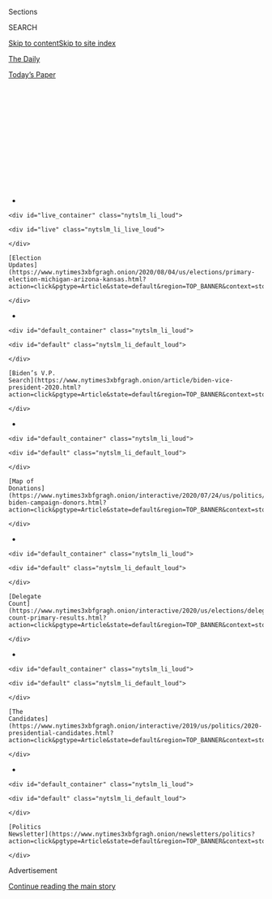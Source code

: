 <div id="app">

<div>

<div>

<div>

<div class="NYTAppHideMasthead css-1q2w90k e1suatyy0">

<div class="section css-ui9rw0 e1suatyy2">

<div class="css-eph4ug er09x8g0">

<div class="css-6n7j50">

</div>

<span class="css-1dv1kvn">Sections</span>

<div class="css-10488qs">

<span class="css-1dv1kvn">SEARCH</span>

</div>

[Skip to content](#site-content)[Skip to site index](#site-index)

</div>

<div id="masthead-section-label" class="css-1wr3we4 eaxe0e00">

[The
Daily](https://www.nytimes3xbfgragh.onion/podcasts/the-daily)

</div>

<div class="css-10698na e1huz5gh0">

</div>

</div>

<div id="masthead-bar-one" class="section hasLinks css-15hmgas e1csuq9d3">

<div class="css-uqyvli e1csuq9d0">

</div>

<div class="css-1uqjmks e1csuq9d1">

</div>

<div class="css-9e9ivx">

[](https://myaccount.nytimes3xbfgragh.onion/auth/login?response_type=cookie&client_id=vi)

</div>

<div class="css-1bvtpon e1csuq9d2">

[Today’s
Paper](https://www.nytimes3xbfgragh.onion/section/todayspaper)

</div>

</div>

</div>

</div>

<div data-aria-hidden="false">

<div id="site-content" data-role="main">

<div>

<div class="css-1aor85t" style="opacity:0.000000001;z-index:-1;visibility:hidden">

<div class="css-1hqnpie">

<div class="css-epjblv">

<span class="css-17xtcya">[The
Daily](/podcasts/the-daily)</span><span class="css-x15j1o">|</span><span class="css-fwqvlz">Georgia’s
Election
Meltdown</span>

</div>

<div class="css-k008qs">

<div class="css-1iwv8en">

<span class="css-18z7m18"></span>

<div>

</div>

</div>

<span class="css-1n6z4y"></span>

<div class="css-1705lsu">

<div class="css-4xjgmj">

<div class="css-4skfbu" data-role="toolbar" data-aria-label="Social Media Share buttons, Save button, and Comments Panel with current comment count" data-testid="share-tools">

  - 
  - 
  - 
  - 
    
    <div class="css-6n7j50">
    
    </div>

  - 
  - 

</div>

</div>

</div>

</div>

</div>

</div>

<div id="NYT_TOP_BANNER_REGION" class="css-13pd83m">

<div>

<div id="styln-elections-notifications-menu" class="section interactive-content interactive-size-medium css-1edisqu">

<div class="css-17ih8de interactive-body">

<div class="nytslm_innerContainer" data-aria-live="polite">

<div class="nytslm_title">

</div>

  - 
    
    <div id="live_container" class="nytslm_li_loud">
    
    <div id="live" class="nytslm_li_live_loud">
    
    </div>
    
    [Election
    Updates](https://www.nytimes3xbfgragh.onion/2020/08/04/us/elections/primary-election-michigan-arizona-kansas.html?action=click&pgtype=Article&state=default&region=TOP_BANNER&context=storylines_menu)
    
    </div>

  - 
    
    <div id="default_container" class="nytslm_li_loud">
    
    <div id="default" class="nytslm_li_default_loud">
    
    </div>
    
    [Biden’s V.P.
    Search](https://www.nytimes3xbfgragh.onion/article/biden-vice-president-2020.html?action=click&pgtype=Article&state=default&region=TOP_BANNER&context=storylines_menu)
    
    </div>

  - 
    
    <div id="default_container" class="nytslm_li_loud">
    
    <div id="default" class="nytslm_li_default_loud">
    
    </div>
    
    [Map of
    Donations](https://www.nytimes3xbfgragh.onion/interactive/2020/07/24/us/politics/trump-biden-campaign-donors.html?action=click&pgtype=Article&state=default&region=TOP_BANNER&context=storylines_menu)
    
    </div>

  - 
    
    <div id="default_container" class="nytslm_li_loud">
    
    <div id="default" class="nytslm_li_default_loud">
    
    </div>
    
    [Delegate
    Count](https://www.nytimes3xbfgragh.onion/interactive/2020/us/elections/delegate-count-primary-results.html?action=click&pgtype=Article&state=default&region=TOP_BANNER&context=storylines_menu)
    
    </div>

  - 
    
    <div id="default_container" class="nytslm_li_loud">
    
    <div id="default" class="nytslm_li_default_loud">
    
    </div>
    
    [The
    Candidates](https://www.nytimes3xbfgragh.onion/interactive/2019/us/politics/2020-presidential-candidates.html?action=click&pgtype=Article&state=default&region=TOP_BANNER&context=storylines_menu)
    
    </div>

  - 
    
    <div id="default_container" class="nytslm_li_loud">
    
    <div id="default" class="nytslm_li_default_loud">
    
    </div>
    
    [Politics
    Newsletter](https://www.nytimes3xbfgragh.onion/newsletters/politics?action=click&pgtype=Article&state=default&region=TOP_BANNER&context=storylines_menu)
    
    </div>

</div>

</div>

</div>

</div>

</div>

<div id="top-wrapper" class="css-1sy8kpn">

<div id="top-slug" class="css-l9onyx">

Advertisement

</div>

[Continue reading the main
story](#after-top)

<div class="ad top-wrapper" style="text-align:center;height:100%;display:block;min-height:250px">

<div id="top" class="place-ad" data-position="top" data-size-key="top">

</div>

</div>

<div id="after-top">

</div>

</div>

<div>

<div class="css-1g7y0i5 e1drnplw0">

<div class="css-1ceswkc e1drnplw1">

</div>

<div class="css-f2fzwx e1drnplw2">

<div data-aria-labelledby="modal-title" data-role="region">

<div id="modal-title" class="css-mln36k">

transcript

</div>

<div class="css-pbq7ev">

</div>

<span>Back to The
Daily</span>

<div class="css-f6lhej">

<div class="css-1ialerq">

<div class="css-1701swk">

bars

</div>

<div>

<div class="css-1t7yl1y">

0:00/26:27

</div>

<div class="css-og85jy">

\-26:27

</div>

</div>

</div>

</div>

<div class="css-15fbio0">

<div class="css-1p4nyns">

transcript

## Georgia’s Election Meltdown

### Hosted by Michael Barbaro and Caitlin Dickerson; produced by Eric Krupke, Alexandra Leigh Young, Robert Jimison and Stella Tan; with help from Sydney Harper; and edited by M.J. Davis Lin

#### Why the state’s troubled primary elections this week may be a preview of graver battles coming in the general election.

Thursday, June 11th, 2020

</div>

  - caitlin dickerson  
    From The New York Times, I’m Caitlin Dickerson. This is “The Daily.”

  - \[music\]  
    Today: A full-scale meltdown of new voting systems in Georgia is
    alarming Democratic leaders ahead of the state’s general election in
    November. My colleague, Astead Herndon, on why voting access in
    Georgia has become a national issue for the party. It’s Thursday,
    June 11.
    
    OK, Astead, so tell me what happened on Tuesday in Georgia.

  - astead herndon  
    Tuesday was Georgia’s primary elections, where they were slated to
    send Senate candidates and House candidates ahead to November’s
    general election, but —

  - archived recording  
    After twice being delayed due to the coronavirus pandemic, finally
    primary election day, and some of the polls, simply did not go as
    planned.

astead herndon

What we saw on Tuesday did not look much like an election at all.

  - archived recording  
    Our newsroom is flooded with emails, calls, tweets, texts of voters
    reporting issues and irregularities at precincts across the metro.

astead herndon

At the beginning of the day, polling sites were not opening on time, and
then it became very clear that they weren’t adequately staffed.

  - archived recording  
    Health concerns kept many longtime poll workers from showing up
    today, leaving inexperienced volunteers to run new voting machines
    for the first time.

astead herndon

Also, there were problems with the machines that were at the polling
sites.

  - archived recording 1  
    Poll workers said they had difficulties turning on the voter
    check-in computers, and encoding voter access cards, and installing
    touch screens.

  - archived recording 2  
    They had printer problems, missing some electrical plugs, as well.

astead herndon

There are also fewer polling places to begin with because of the
coronavirus pandemic, so the virus has added more emphasis on mail-in
ballots and absentee ballots, many of which some Georgia residents said
they did not receive in the mail. And this created massive lines —

  - archived recording  
    We saw repeated over and over people standing, sitting, waiting for
    the opportunity to have their say in our state’s political future.

astead herndon

— causing people to wait more than four or five hours in some cases.

  - archived recording 1  
    53 years I’ve been voting, and never have seen a line like this in
    53 years.

  - archived recording 2  
    This is wrong. This is America. This is a crisis in our world to
    make us not exercise our right to vote.

astead herndon

It also caused some people to turn away, just throwing up their hands
and saying, you know, they can’t spend a whole day waiting for a line
that they don’t know is going to move.

  - archived recording  
    The system is a joke, and we’re not laughing.

caitlin dickerson

So why was this happening, Astead? What’s the reason for all this chaos?

astead herndon

Tuesday was a confluence of local and state problems. And what you hear
from the counties that were particularly affected was that certainly,
their machines and their processes did not work, and they take some
blame for that. But what Democrats say is a larger problem is a state
and Republican administration system that runs the elections process
that is not interested in helping these counties succeed.

caitlin dickerson

What I hear you saying is that what happened on Tuesday was not simply a
fluke.

astead herndon

Right. The roots of Georgia’s fights over ballot access and voting
rights start way before Tuesday.

  - archived recording  
    David, what has been the reaction there in Washington to the Supreme
    Court effectively hobbling the Voting Rights Act?

astead herndon

In 2013, the Supreme Court opened the door for states to have more
autonomy in changing their voting procedures without input from the
federal government.

  - archived recording (david leonhardt)  
    You see Democrats very upset about this rule, And you see
    Republicans who have come out so far praising it, saying the Voting
    Rights Act has done its work. It may not be needed anymore.

astead herndon

And that allowed states like Georgia, states that had historically been
closely watched in the South, to really overhaul their ballot process.
This has included closing polling locations across the state that have
predominantly been in Democratic and African-American communities. And
also, they passed in 2017 what’s called the Exact Match Law, which means
when someone registers for the ballot, if there is any difference
between that registration and the identification the state has on file —
whether that is a misplaced letter or an incorrect hyphen — it allows
the state to throw out that ballot registration. That has led to
thousands of people being purged from Georgia’s voting rolls. And both
of these things, closing the polling locations and the Exact Match Law,
have disproportionately impacted minority communities, and black
communities especially. I remember in 2018 —

  - archived recording  
    In Georgia, a record-breaking two million early votes were cast, and
    all eyes are focused on the state’s race for governor.

astead herndon

— being in Georgia for the closely-watched governor’s race between
Stacey Abrams and Brian Kemp.

  - archived recording  
    A poll released today shows that Georgia’s secretary of state and
    Republican candidate Brian Kemp leads the Democratic candidate,
    Stacey Abrams, by just one point.

astead herndon

And you would be at people’s homes, and you would watch them look up
whether their voting registration was still on file. And many would be
shocked to find out that they had been purged even without their
knowledge. And this came in the middle of a governor’s race that was
just as much about voting rights as it was about Democrat versus
Republican.

  - archived recording (stacey abrams)  
    I’m Stacey Abrams, and I’m running for governor, because where you
    come from shouldn’t determine how far you can go.

astead herndon

Stacey Abrams, who had previously been the House Minority Leader in
Georgia, had built a career off of registering new voters, bringing
people — new people into the process, and kind of a vision of a blue
Georgia on the backs of a multiracial coalition that had yet to be
achieved.

  - archived recording (stacey abrams)  
    The blue wave is African-American. \[CHEERING\]
    
    It’s white. It’s Latino. It’s Asian Pacific Islander.

  - archived recording (crowd)  
    Yes\!

  - archived recording (stacey abrams)  
    It is made up of those who’ve been told that they are not worthy of
    being here.

  - archived recording (crowd)  
    Yes\!

  - archived recording (stacey abrams)  
    It is comprised of those who are documented and undocumented.

  - archived recording (crowd)  
    Yes\!

astead herndon

And she was facing the secretary of state, Brian Kemp —

  - archived recording (brian kemp)  
    Well, thankfully, the truth here is very simple. Georgians should
    simply watch what she says. You’ll know that she’s talking about
    this election, and talking about illegals voting for her in this
    election. They filed a lawsuit.

astead herndon

— who had refused to recuse himself from overseeing the state’s
election, even as he ran. And this race was wrapped up in accusations of
voter suppression.

  - archived recording (stacey abrams)  
    My worry is that he’s using his position as secretary of state to
    tilt the playing field in his direction.

astead herndon

And from Republicans about voter fraud.

  - archived recording (brian kemp)  
    I think hardworking Georgians should decide who their governor is,
    not people here illegally like my opponent wants.

astead herndon

There was a real sense that whoever won this would be determining the
direction, and most importantly, would be the referee for the state’s
elections going forward.

And on election day —

  - archived recording 1  
    Good morning. There is no lull in this line, and you can see people
    lined up here.

  - archived recording 2  
    The worst of the issues was in Fulton County. At the Pittman Park
    location, only three voting machines were sent, but eight were
    supposed to be there.

  - archived recording 3  
    I live in East Point, and I updated my address at least two times
    before election day. And on Tuesday when I went to my polling place,
    they denied me a ballot.

astead herndon

Stacey Abrams lost by a little less than 55,000 votes. And when she
lost, accused Republicans of voter suppression tactics that changed the
outcome of the race.

  - archived recording (stacey abrams)  
    Democracy only works when we work for it, and apparently today, when
    we stand in line for hours to meet it at the ballot box, that’s when
    democracy works.

astead herndon

For a while, Abrams wouldn’t concede to Kemp.

  - archived recording (stacey abrams)  
    Friends, friends, we are still on the verge of history, and the best
    is yet to come. \[CHEERING\]

caitlin dickerson

Astead, how do Republicans respond to these allegations from Democrats
that the prior election was unfair?

astead herndon

On the defensive side, Republicans say that there is not evidence that
they are proactively trying to suppress votes. They flip the blame,
saying that it is local Democratic officials in these areas who have not
lived up to their task in administrating clean elections. They also say
that they are focused on things like voter fraud, which we should note
does not have real evidence. And they justify things like exact match as
a tool to combat this voter fraud. But they’ve also done offensive
moves. The state purchased new voting machines after criticism that the
previous ones were not safe, and a court ordered to do so, and those
were used for the first time in Tuesday’s election.

caitlin dickerson

And based on what you saw Tuesday, those measures to address problems in
the electoral system, they don’t seem to have worked.

astead herndon

Certainly, those measures do not meet the scope of the crisis. So for
whatever new voting machines, or for whatever back and forth this
happening between county and state officials, what is clear is that
voting in Georgia does not go the way voting should be. But for
Republicans, they’ll say that the vast majority of Georgia’s county’s,
150 out of 159, had fine days on Tuesday. But it’s important to
recognize that those nine counties that had the biggest issues on
Tuesday, they’re not only Democratic areas, but those are the counties
that have the largest minority populations in the state.

caitlin dickerson

So from everything you’ve said, it sounds like Democrats would see the
problems with Tuesday’s election as being just a continuation of voting
issues that have plagued these same communities in the past, and that
they feel Republicans have either ignored or even made worse.

astead herndon

That’s what Democrats will tell you. I remember running into the state
Democratic chair when she was trying to vote. It took her five hours on
what was her 10-year wedding anniversary. And she was talking about how
familiar it felt, and encouraging people in the line to hold that
feeling with them as they look towards the general election. But when
you look at the reaction across the country and how much interest there
was in what was happening in Georgia, I think a part of that is because
the national Democratic and Republican parties realize just how
important this state is — not just for November, but what could be a
preview of how Southern politics is changing in the future.

\[music\]

caitlin dickerson

We’ll be right back.

Astead, what do you mean? Why is Georgia such a key state for the
Democratic party?

astead herndon

For decades now, Democrats have been virtually shut out of the South. It
has been almost impossible for the party to find consistent success in
getting a candidate elected to statewide office, whether that’s a
governor or the Senate, and in presidential elections. And what
Democrats have been trying to do over the past decade is create a
grassroots momentum that can change the way that they operate in the
South. And Georgia has been the focal point of that.

caitlin dickerson

Astead, help me understand the Democrats’ strategy in Georgia.

astead herndon

It basically breaks down to three areas.

The first is just the changing demographics of the state. New
industries, particularly movie and film, have caused an influx of a new
Southerner, as some folks called it, who is living in places like
Atlanta and the metro areas, that has made the South their home in the
way that has given Democrats a new type of voter to target. Another key
point of the strategy is in registering Georgians who may not have
participated in previous elections. So that includes predominately young
people and people of color, and going to those communities that have
kind of felt distant from the political process and bringing them along
and involved. The third piece, which has been accelerated in the last
three years, has been trying to persuade a white, often college-educated
voter, who probably had voted Republican before, that Democrats are now
more acceptable party. And this is something that Democrats have said
Donald Trump is their best recruiter for. That there’s a type of upscale
Southerner who doesn’t like the incivility that they feel coming from
the White House, and is just not as much of a hardened Republican as
maybe some others. This is where Democrats, combining all of those
three, think they can make big inroads.

caitlin dickerson

So it sounds like Democrats see Georgia as ripe for flipping from red to
blue because of these shifts you’re talking about.

astead herndon

Yes. They see it as their most likely opportunity to deliver a blue
state in the South for Joe Biden in November, and in the U.S. Senate.
But they also see it as a gateway to a playbook that other Southern
states can replicate. The thought process is, if Georgia can put it
together after years and years of coming close, that allows places like
South Carolina, places like Texas, to have a real roadmap on how
Democrats can make inroads. What they’re missing is a victory to prove
to other states and to prove to the Democratic party that the South is
worth investing in.

caitlin dickerson

And how likely is it that this victory you’re describing is actually
going to happen?

astead herndon

While it’s certainly a possibility, you have to note that Georgia has
been kind of fool’s gold for Democrats for some years now, which makes
the kind of conundrum for what the national party and Joe Biden’s
campaign should do this year. Should they invest in Georgia, which is
the only state in the country that has both its Senate seats up in
November? Or, do they spend that money, that time, that investment in
states that they know are more likely to be the tipping point for the
electoral college? It’s kind of a choice between playing it safe or
putting all their chips on the table.

caitlin dickerson

So in light of what they saw on Tuesday, which of these two strategies
do you think the Democratic leadership is leaning toward right now?

astead herndon

In the short term, what Biden chooses to prioritize for the November
election, we don’t really know. But one of the best ways that the
campaign can signal its intentions is through the vice presidential
selection. If Joe Biden was to select someone who represents the kind of
new Southern democrat — someone like Stacey Abrams or Keisha Lance
Bottoms, or even Val Demings, the representative in Florida — that could
signal that the campaign is trying to unlock this type of new Democratic
future in the region that we’ve talked about. And I don’t think that you
can separate race from this question also. The South and Southern
Democrats are overwhelmingly black, and those are the same people that
helped revive Joe Biden’s campaign after he was struggling in Iowa, New
Hampshire and Nevada. To me, an important question as we look towards
November is, will Joe Biden try to reward those communities with an
increased focus on them as he moves towards the general election, or is
the primary over and this is all about just the ways that the campaign
believes it needs to beat Donald Trump?

caitlin dickerson

So we’ve been talking about how important Georgia is to the Democratic
party in 2020, but I can imagine that for that same reason, Georgia is
equally as important to Republicans. So what are they doing to hold on
to the state?

astead herndon

I think like Democrats, Georgia Republicans have short-term and
long-term considerations. In the short term, they just think the state
remains kind of structurally red. But in the long term, Republicans will
concede that the demographics of the state are not moving in their
direction. And what they need to do to stop this kind of rising tide is
to appeal to kind of new communities there. And there’s kind of a pitch
that, we should tell them that the reason you’re leaving California, or
New York, or other places is because those states have high taxes and
Georgia’s business friendly. The “why” liberals have wanted to come here
is because of the kind of conservative values, and that’s what we should
try to hold on to. The problem is, when the President has so defined the
parties by kind of social and cultural concerns, can the state
Republican make a pitch to an immigrant community, a black professional,
around Republicanism with that not being tied in to what Trump has made
the focus of the party?

caitlin dickerson

You’re talking about this cultural clash going on in the country, and
that’s very top of mind for a lot of Americans right now, obviously. So
can you put this election we’re talking about into the context of this
broader cultural moment that we are all living right now?

astead herndon

Mm-hmm. For both Democrats and Republicans, I think that this moment,
this re-emergence of race and racial justice as the country’s top even
electoral or voting concern, plays into the strategies that we have laid
out. For the Republican side, when we talk about the way that state
Republicans and the President have tried to appeal to voters, you’ve
seen Republicans in the last week or so try to make “defund the police”
a scare tactic to bring back that suburban voter. You’ve seen them try
to focus on the more destructive or looting aspects of the protests to
discredit the movement as a whole. But frankly, public opinion shows
that there has been widespread agreement around police brutality as a
growing issue, and I think that’s important to note about what
candidates for both sides are saying right now in Georgia. Doug Collins,
the representative on the Republican side who is running for Senate, he
was the member who wrote and helped pass the First Step Act, the
criminal justice reform that President Trump signed into law. And this
is a deeply conservative representative who has made that criminal
justice pitch a part of his appeal, even in minority communities. And on
the Democratic side, the Senate candidates are running very explicit
campaigns about race and criminal justice, and about inequalities that
were kind of unfathomable in the South years ago. They say that the
times are changing, that you don’t have to be cagey or calibrate to the
ideological middle on things like race. That white Democrats are willing
and open to talking about things in explicit terms, and they think that
that can be a winning strategy.

caitlin dickerson

Astead, you’ve been describing how important Georgia could be in the
2020 elections. So what does what happened on Tuesday night tell us
about what we might expect?

astead herndon

I think Tuesday is a signal for both the country and the parties of
things that we might have to expect come November. For one, if elected
officials do not proactively prepare for an election that could be
upended by virus concerns, we might have lines like we saw on Tuesday.
If they’re not prepared to count as thousands and thousands of absentee
and mail-in ballots in ways that are unprecedented in presidential
history, we might not get results from key states on election night. And
even more so, about the type of messages that politicians are giving to
the public right now, if people don’t feel as if going to the ballot box
and voting is a process that is equitable and fair to them, it is going
to be harder for particularly Democratic politicians to tell their base,
this is where you should put your energy. This is how you make change.
What we saw on Tuesday was not an encouraging scene.

caitlin dickerson

Thank you so much, Astead.

astead herndon

Thank you, Caitlin.

caitlin dickerson

We’ll be right back.

Here’s what else you need to know today.

  - archived recording (philonise floyd)  
    The man who took his life, who suffocated him for 8 minutes and 46
    seconds, he still called him “sir” as he begged for his life. I
    can’t tell you the kind of pain you feel when you watch something
    like that.

caitlin dickerson

On Wednesday, George Floyd’s brother, Philonise Floyd, testified before
Congress.

  - archived recording (philonise floyd)  
    George wasn’t hurting anyone that day. He didn’t deserve to die over
    $20. I’m asking you, is that what a black man is worth, $20? This is
    2020. Enough is enough.

caitlin dickerson

Speaking to the House Judiciary Committee, Floyd called on lawmakers to
pass reforms that would address police brutality and racial
discrimination.

  - archived recording (philonise floyd)  
    If his death ends up changing the world for the better — and I think
    it will — then he died as he lived. It is on you to make sure his
    death is not in vain.

caitlin dickerson

House Democrats are expected to pass a reform bill this month that would
make it easier to track, prosecute and punish police misconduct. But
Senate Republicans have announced plans to draft their own reform bill.

That’s it for “The Daily.” I’m Caitlin Dickerson. See you
tomorrow.

</div>

</div>

</div>

</div>

<div style="position:absolute;width:0;height:0;visibility:hidden;display:none">

</div>

<div style="width:100%">

<div class="css-18qqsen e1eullfg0" style="background-image:url(https://static01.graylady3jvrrxbe.onion/images/2017/01/29/podcasts/the-daily-album-art/the-daily-album-art-videoFifteenBySeven2610-v4.jpg)">

<div class="css-1hmsypo e1eullfg2">

<div class="css-131hid3 e1eullfg3">

<div class="css-1uhi299 e1eullfg1">

</div>

<div class="css-1tloyb6">

<div class="css-1kltdsh ehra6vc0">

[<span class="css-1f76qa2">![The Daily
logo](https://static01.graylady3jvrrxbe.onion/images/2017/01/29/podcasts/the-daily-album-art/the-daily-album-art-square320-v4.png)<span>The
Daily</span></span>](https://www.nytimes3xbfgragh.onion/column/the-daily)<span class="css-1lhttlg ehra6vc1"><span class="css-sj5ozi ehra6vc2">Subscribe:</span></span>

  - [Apple Podcasts](https://itunes.apple.com/us/podcast/id1200361736)
  - [Google
    Podcasts](https://www.google.com/podcasts?feed=aHR0cHM6Ly9yc3MuYXJ0MTkuY29tL3RoZS1kYWlseQ%3D%3D)

</div>

</div>

<div class="css-1r0dpua e1eullfg4">

<div class="css-1gu519p edye5kn0">

<div>

# Georgia’s Election Meltdown

## Why the state’s troubled primary elections this week may be a preview of graver battles coming in the general election.

</div>

<span class="css-lsnb14 edye5kn4">Hosted by Michael Barbaro and Caitlin
Dickerson; produced by Eric Krupke, Alexandra Leigh Young, Robert
Jimison and Stella Tan; with help from Sydney Harper; and edited by M.J.
Davis Lin</span>

<div class="css-1vd84sn">

<span class="css-16bt4xd">Transcript</span>

</div>

</div>

<div class="css-1g7y0i5 e1drnplw0">

<div class="css-1ceswkc e1drnplw1">

</div>

<div class="css-f2fzwx e1drnplw2">

<div data-aria-labelledby="modal-title" data-role="region">

<div id="modal-title" class="css-mln36k">

transcript

</div>

<div class="css-pbq7ev">

</div>

<span>Back to The
Daily</span>

<div class="css-f6lhej">

<div class="css-1ialerq">

<div class="css-1701swk">

bars

</div>

<div>

<div class="css-1t7yl1y">

0:00/26:27

</div>

<div class="css-og85jy">

\-0:00

</div>

</div>

</div>

</div>

<div class="css-15fbio0">

<div class="css-1p4nyns">

transcript

## Georgia’s Election Meltdown

### Hosted by Michael Barbaro and Caitlin Dickerson; produced by Eric Krupke, Alexandra Leigh Young, Robert Jimison and Stella Tan; with help from Sydney Harper; and edited by M.J. Davis Lin

#### Why the state’s troubled primary elections this week may be a preview of graver battles coming in the general election.

Thursday, June 11th, 2020

</div>

  - caitlin dickerson  
    From The New York Times, I’m Caitlin Dickerson. This is “The Daily.”

  - \[music\]  
    Today: A full-scale meltdown of new voting systems in Georgia is
    alarming Democratic leaders ahead of the state’s general election in
    November. My colleague, Astead Herndon, on why voting access in
    Georgia has become a national issue for the party. It’s Thursday,
    June 11.
    
    OK, Astead, so tell me what happened on Tuesday in Georgia.

  - astead herndon  
    Tuesday was Georgia’s primary elections, where they were slated to
    send Senate candidates and House candidates ahead to November’s
    general election, but —

  - archived recording  
    After twice being delayed due to the coronavirus pandemic, finally
    primary election day, and some of the polls, simply did not go as
    planned.

astead herndon

What we saw on Tuesday did not look much like an election at all.

  - archived recording  
    Our newsroom is flooded with emails, calls, tweets, texts of voters
    reporting issues and irregularities at precincts across the metro.

astead herndon

At the beginning of the day, polling sites were not opening on time, and
then it became very clear that they weren’t adequately staffed.

  - archived recording  
    Health concerns kept many longtime poll workers from showing up
    today, leaving inexperienced volunteers to run new voting machines
    for the first time.

astead herndon

Also, there were problems with the machines that were at the polling
sites.

  - archived recording 1  
    Poll workers said they had difficulties turning on the voter
    check-in computers, and encoding voter access cards, and installing
    touch screens.

  - archived recording 2  
    They had printer problems, missing some electrical plugs, as well.

astead herndon

There are also fewer polling places to begin with because of the
coronavirus pandemic, so the virus has added more emphasis on mail-in
ballots and absentee ballots, many of which some Georgia residents said
they did not receive in the mail. And this created massive lines —

  - archived recording  
    We saw repeated over and over people standing, sitting, waiting for
    the opportunity to have their say in our state’s political future.

astead herndon

— causing people to wait more than four or five hours in some cases.

  - archived recording 1  
    53 years I’ve been voting, and never have seen a line like this in
    53 years.

  - archived recording 2  
    This is wrong. This is America. This is a crisis in our world to
    make us not exercise our right to vote.

astead herndon

It also caused some people to turn away, just throwing up their hands
and saying, you know, they can’t spend a whole day waiting for a line
that they don’t know is going to move.

  - archived recording  
    The system is a joke, and we’re not laughing.

caitlin dickerson

So why was this happening, Astead? What’s the reason for all this chaos?

astead herndon

Tuesday was a confluence of local and state problems. And what you hear
from the counties that were particularly affected was that certainly,
their machines and their processes did not work, and they take some
blame for that. But what Democrats say is a larger problem is a state
and Republican administration system that runs the elections process
that is not interested in helping these counties succeed.

caitlin dickerson

What I hear you saying is that what happened on Tuesday was not simply a
fluke.

astead herndon

Right. The roots of Georgia’s fights over ballot access and voting
rights start way before Tuesday.

  - archived recording  
    David, what has been the reaction there in Washington to the Supreme
    Court effectively hobbling the Voting Rights Act?

astead herndon

In 2013, the Supreme Court opened the door for states to have more
autonomy in changing their voting procedures without input from the
federal government.

  - archived recording (david leonhardt)  
    You see Democrats very upset about this rule, And you see
    Republicans who have come out so far praising it, saying the Voting
    Rights Act has done its work. It may not be needed anymore.

astead herndon

And that allowed states like Georgia, states that had historically been
closely watched in the South, to really overhaul their ballot process.
This has included closing polling locations across the state that have
predominantly been in Democratic and African-American communities. And
also, they passed in 2017 what’s called the Exact Match Law, which means
when someone registers for the ballot, if there is any difference
between that registration and the identification the state has on file —
whether that is a misplaced letter or an incorrect hyphen — it allows
the state to throw out that ballot registration. That has led to
thousands of people being purged from Georgia’s voting rolls. And both
of these things, closing the polling locations and the Exact Match Law,
have disproportionately impacted minority communities, and black
communities especially. I remember in 2018 —

  - archived recording  
    In Georgia, a record-breaking two million early votes were cast, and
    all eyes are focused on the state’s race for governor.

astead herndon

— being in Georgia for the closely-watched governor’s race between
Stacey Abrams and Brian Kemp.

  - archived recording  
    A poll released today shows that Georgia’s secretary of state and
    Republican candidate Brian Kemp leads the Democratic candidate,
    Stacey Abrams, by just one point.

astead herndon

And you would be at people’s homes, and you would watch them look up
whether their voting registration was still on file. And many would be
shocked to find out that they had been purged even without their
knowledge. And this came in the middle of a governor’s race that was
just as much about voting rights as it was about Democrat versus
Republican.

  - archived recording (stacey abrams)  
    I’m Stacey Abrams, and I’m running for governor, because where you
    come from shouldn’t determine how far you can go.

astead herndon

Stacey Abrams, who had previously been the House Minority Leader in
Georgia, had built a career off of registering new voters, bringing
people — new people into the process, and kind of a vision of a blue
Georgia on the backs of a multiracial coalition that had yet to be
achieved.

  - archived recording (stacey abrams)  
    The blue wave is African-American. \[CHEERING\]
    
    It’s white. It’s Latino. It’s Asian Pacific Islander.

  - archived recording (crowd)  
    Yes\!

  - archived recording (stacey abrams)  
    It is made up of those who’ve been told that they are not worthy of
    being here.

  - archived recording (crowd)  
    Yes\!

  - archived recording (stacey abrams)  
    It is comprised of those who are documented and undocumented.

  - archived recording (crowd)  
    Yes\!

astead herndon

And she was facing the secretary of state, Brian Kemp —

  - archived recording (brian kemp)  
    Well, thankfully, the truth here is very simple. Georgians should
    simply watch what she says. You’ll know that she’s talking about
    this election, and talking about illegals voting for her in this
    election. They filed a lawsuit.

astead herndon

— who had refused to recuse himself from overseeing the state’s
election, even as he ran. And this race was wrapped up in accusations of
voter suppression.

  - archived recording (stacey abrams)  
    My worry is that he’s using his position as secretary of state to
    tilt the playing field in his direction.

astead herndon

And from Republicans about voter fraud.

  - archived recording (brian kemp)  
    I think hardworking Georgians should decide who their governor is,
    not people here illegally like my opponent wants.

astead herndon

There was a real sense that whoever won this would be determining the
direction, and most importantly, would be the referee for the state’s
elections going forward.

And on election day —

  - archived recording 1  
    Good morning. There is no lull in this line, and you can see people
    lined up here.

  - archived recording 2  
    The worst of the issues was in Fulton County. At the Pittman Park
    location, only three voting machines were sent, but eight were
    supposed to be there.

  - archived recording 3  
    I live in East Point, and I updated my address at least two times
    before election day. And on Tuesday when I went to my polling place,
    they denied me a ballot.

astead herndon

Stacey Abrams lost by a little less than 55,000 votes. And when she
lost, accused Republicans of voter suppression tactics that changed the
outcome of the race.

  - archived recording (stacey abrams)  
    Democracy only works when we work for it, and apparently today, when
    we stand in line for hours to meet it at the ballot box, that’s when
    democracy works.

astead herndon

For a while, Abrams wouldn’t concede to Kemp.

  - archived recording (stacey abrams)  
    Friends, friends, we are still on the verge of history, and the best
    is yet to come. \[CHEERING\]

caitlin dickerson

Astead, how do Republicans respond to these allegations from Democrats
that the prior election was unfair?

astead herndon

On the defensive side, Republicans say that there is not evidence that
they are proactively trying to suppress votes. They flip the blame,
saying that it is local Democratic officials in these areas who have not
lived up to their task in administrating clean elections. They also say
that they are focused on things like voter fraud, which we should note
does not have real evidence. And they justify things like exact match as
a tool to combat this voter fraud. But they’ve also done offensive
moves. The state purchased new voting machines after criticism that the
previous ones were not safe, and a court ordered to do so, and those
were used for the first time in Tuesday’s election.

caitlin dickerson

And based on what you saw Tuesday, those measures to address problems in
the electoral system, they don’t seem to have worked.

astead herndon

Certainly, those measures do not meet the scope of the crisis. So for
whatever new voting machines, or for whatever back and forth this
happening between county and state officials, what is clear is that
voting in Georgia does not go the way voting should be. But for
Republicans, they’ll say that the vast majority of Georgia’s county’s,
150 out of 159, had fine days on Tuesday. But it’s important to
recognize that those nine counties that had the biggest issues on
Tuesday, they’re not only Democratic areas, but those are the counties
that have the largest minority populations in the state.

caitlin dickerson

So from everything you’ve said, it sounds like Democrats would see the
problems with Tuesday’s election as being just a continuation of voting
issues that have plagued these same communities in the past, and that
they feel Republicans have either ignored or even made worse.

astead herndon

That’s what Democrats will tell you. I remember running into the state
Democratic chair when she was trying to vote. It took her five hours on
what was her 10-year wedding anniversary. And she was talking about how
familiar it felt, and encouraging people in the line to hold that
feeling with them as they look towards the general election. But when
you look at the reaction across the country and how much interest there
was in what was happening in Georgia, I think a part of that is because
the national Democratic and Republican parties realize just how
important this state is — not just for November, but what could be a
preview of how Southern politics is changing in the future.

\[music\]

caitlin dickerson

We’ll be right back.

Astead, what do you mean? Why is Georgia such a key state for the
Democratic party?

astead herndon

For decades now, Democrats have been virtually shut out of the South. It
has been almost impossible for the party to find consistent success in
getting a candidate elected to statewide office, whether that’s a
governor or the Senate, and in presidential elections. And what
Democrats have been trying to do over the past decade is create a
grassroots momentum that can change the way that they operate in the
South. And Georgia has been the focal point of that.

caitlin dickerson

Astead, help me understand the Democrats’ strategy in Georgia.

astead herndon

It basically breaks down to three areas.

The first is just the changing demographics of the state. New
industries, particularly movie and film, have caused an influx of a new
Southerner, as some folks called it, who is living in places like
Atlanta and the metro areas, that has made the South their home in the
way that has given Democrats a new type of voter to target. Another key
point of the strategy is in registering Georgians who may not have
participated in previous elections. So that includes predominately young
people and people of color, and going to those communities that have
kind of felt distant from the political process and bringing them along
and involved. The third piece, which has been accelerated in the last
three years, has been trying to persuade a white, often college-educated
voter, who probably had voted Republican before, that Democrats are now
more acceptable party. And this is something that Democrats have said
Donald Trump is their best recruiter for. That there’s a type of upscale
Southerner who doesn’t like the incivility that they feel coming from
the White House, and is just not as much of a hardened Republican as
maybe some others. This is where Democrats, combining all of those
three, think they can make big inroads.

caitlin dickerson

So it sounds like Democrats see Georgia as ripe for flipping from red to
blue because of these shifts you’re talking about.

astead herndon

Yes. They see it as their most likely opportunity to deliver a blue
state in the South for Joe Biden in November, and in the U.S. Senate.
But they also see it as a gateway to a playbook that other Southern
states can replicate. The thought process is, if Georgia can put it
together after years and years of coming close, that allows places like
South Carolina, places like Texas, to have a real roadmap on how
Democrats can make inroads. What they’re missing is a victory to prove
to other states and to prove to the Democratic party that the South is
worth investing in.

caitlin dickerson

And how likely is it that this victory you’re describing is actually
going to happen?

astead herndon

While it’s certainly a possibility, you have to note that Georgia has
been kind of fool’s gold for Democrats for some years now, which makes
the kind of conundrum for what the national party and Joe Biden’s
campaign should do this year. Should they invest in Georgia, which is
the only state in the country that has both its Senate seats up in
November? Or, do they spend that money, that time, that investment in
states that they know are more likely to be the tipping point for the
electoral college? It’s kind of a choice between playing it safe or
putting all their chips on the table.

caitlin dickerson

So in light of what they saw on Tuesday, which of these two strategies
do you think the Democratic leadership is leaning toward right now?

astead herndon

In the short term, what Biden chooses to prioritize for the November
election, we don’t really know. But one of the best ways that the
campaign can signal its intentions is through the vice presidential
selection. If Joe Biden was to select someone who represents the kind of
new Southern democrat — someone like Stacey Abrams or Keisha Lance
Bottoms, or even Val Demings, the representative in Florida — that could
signal that the campaign is trying to unlock this type of new Democratic
future in the region that we’ve talked about. And I don’t think that you
can separate race from this question also. The South and Southern
Democrats are overwhelmingly black, and those are the same people that
helped revive Joe Biden’s campaign after he was struggling in Iowa, New
Hampshire and Nevada. To me, an important question as we look towards
November is, will Joe Biden try to reward those communities with an
increased focus on them as he moves towards the general election, or is
the primary over and this is all about just the ways that the campaign
believes it needs to beat Donald Trump?

caitlin dickerson

So we’ve been talking about how important Georgia is to the Democratic
party in 2020, but I can imagine that for that same reason, Georgia is
equally as important to Republicans. So what are they doing to hold on
to the state?

astead herndon

I think like Democrats, Georgia Republicans have short-term and
long-term considerations. In the short term, they just think the state
remains kind of structurally red. But in the long term, Republicans will
concede that the demographics of the state are not moving in their
direction. And what they need to do to stop this kind of rising tide is
to appeal to kind of new communities there. And there’s kind of a pitch
that, we should tell them that the reason you’re leaving California, or
New York, or other places is because those states have high taxes and
Georgia’s business friendly. The “why” liberals have wanted to come here
is because of the kind of conservative values, and that’s what we should
try to hold on to. The problem is, when the President has so defined the
parties by kind of social and cultural concerns, can the state
Republican make a pitch to an immigrant community, a black professional,
around Republicanism with that not being tied in to what Trump has made
the focus of the party?

caitlin dickerson

You’re talking about this cultural clash going on in the country, and
that’s very top of mind for a lot of Americans right now, obviously. So
can you put this election we’re talking about into the context of this
broader cultural moment that we are all living right now?

astead herndon

Mm-hmm. For both Democrats and Republicans, I think that this moment,
this re-emergence of race and racial justice as the country’s top even
electoral or voting concern, plays into the strategies that we have laid
out. For the Republican side, when we talk about the way that state
Republicans and the President have tried to appeal to voters, you’ve
seen Republicans in the last week or so try to make “defund the police”
a scare tactic to bring back that suburban voter. You’ve seen them try
to focus on the more destructive or looting aspects of the protests to
discredit the movement as a whole. But frankly, public opinion shows
that there has been widespread agreement around police brutality as a
growing issue, and I think that’s important to note about what
candidates for both sides are saying right now in Georgia. Doug Collins,
the representative on the Republican side who is running for Senate, he
was the member who wrote and helped pass the First Step Act, the
criminal justice reform that President Trump signed into law. And this
is a deeply conservative representative who has made that criminal
justice pitch a part of his appeal, even in minority communities. And on
the Democratic side, the Senate candidates are running very explicit
campaigns about race and criminal justice, and about inequalities that
were kind of unfathomable in the South years ago. They say that the
times are changing, that you don’t have to be cagey or calibrate to the
ideological middle on things like race. That white Democrats are willing
and open to talking about things in explicit terms, and they think that
that can be a winning strategy.

caitlin dickerson

Astead, you’ve been describing how important Georgia could be in the
2020 elections. So what does what happened on Tuesday night tell us
about what we might expect?

astead herndon

I think Tuesday is a signal for both the country and the parties of
things that we might have to expect come November. For one, if elected
officials do not proactively prepare for an election that could be
upended by virus concerns, we might have lines like we saw on Tuesday.
If they’re not prepared to count as thousands and thousands of absentee
and mail-in ballots in ways that are unprecedented in presidential
history, we might not get results from key states on election night. And
even more so, about the type of messages that politicians are giving to
the public right now, if people don’t feel as if going to the ballot box
and voting is a process that is equitable and fair to them, it is going
to be harder for particularly Democratic politicians to tell their base,
this is where you should put your energy. This is how you make change.
What we saw on Tuesday was not an encouraging scene.

caitlin dickerson

Thank you so much, Astead.

astead herndon

Thank you, Caitlin.

caitlin dickerson

We’ll be right back.

Here’s what else you need to know today.

  - archived recording (philonise floyd)  
    The man who took his life, who suffocated him for 8 minutes and 46
    seconds, he still called him “sir” as he begged for his life. I
    can’t tell you the kind of pain you feel when you watch something
    like that.

caitlin dickerson

On Wednesday, George Floyd’s brother, Philonise Floyd, testified before
Congress.

  - archived recording (philonise floyd)  
    George wasn’t hurting anyone that day. He didn’t deserve to die over
    $20. I’m asking you, is that what a black man is worth, $20? This is
    2020. Enough is enough.

caitlin dickerson

Speaking to the House Judiciary Committee, Floyd called on lawmakers to
pass reforms that would address police brutality and racial
discrimination.

  - archived recording (philonise floyd)  
    If his death ends up changing the world for the better — and I think
    it will — then he died as he lived. It is on you to make sure his
    death is not in vain.

caitlin dickerson

House Democrats are expected to pass a reform bill this month that would
make it easier to track, prosecute and punish police misconduct. But
Senate Republicans have announced plans to draft their own reform bill.

That’s it for “The Daily.” I’m Caitlin Dickerson. See you tomorrow.

</div>

</div>

</div>

</div>

</div>

<div class="css-1xgepvx e1eullfg5">

</div>

</div>

</div>

</div>

<div class="css-fnovkn e1gfokfg0">

<span class="css-1ly73wi e1tej78p0">Previous</span>

<div class="css-1s78rjm e1gfokfg1">

<div class="css-uq6cyc e1gfokfg3" data-recirc-bar-item="true">

<div class="css-hoe9xz">

<span class="css-nxkttv">More episodes
of</span><span class="css-19zi9mh">The
Daily</span>

</div>

</div>

<div class="css-uq6cyc e1gfokfg3" data-recirc-bar-item="true">

[![](https://static01.graylady3jvrrxbe.onion/images/2020/07/30/us/politics/04daily/30trump-election1-thumbLarge.jpg)](https://www.nytimes3xbfgragh.onion/2020/08/04/podcasts/the-daily/mail-in-voting-president-trump.html?action=click&module=audio-series-bar&region=header&pgtype=Article)

<div class="css-14o8mz7 e1gfokfg2">

</div>

<div class="css-1qq8bvn">

August 4, 2020<span class="css-i5svdo">Is the U.S. Ready to Vote by
Mail?</span>

</div>

</div>

<div class="css-uq6cyc e1gfokfg3" data-recirc-bar-item="true">

[![](https://static01.graylady3jvrrxbe.onion/images/2020/06/24/business/03daily/24michigan-arrest1-thumbLarge.jpg)](https://www.nytimes3xbfgragh.onion/2020/08/03/podcasts/the-daily/algorithmic-justice-racism.html?action=click&module=audio-series-bar&region=header&pgtype=Article)

<div class="css-14o8mz7 e1gfokfg2">

</div>

<div class="css-1qq8bvn">

August 3, 2020<span>  <span class="css-orcm78">•</span> 
28:13</span><span class="css-i5svdo">Wrongfully Accused by an
Algorithm</span>

</div>

</div>

<div class="css-uq6cyc e1gfokfg3" data-recirc-bar-item="true">

[![](https://static01.graylady3jvrrxbe.onion/images/2018/01/21/magazine/21mag-femaleanger1-copy/21mag-femaleanger1-thumbLarge.jpg)](https://www.nytimes3xbfgragh.onion/2020/08/02/podcasts/the-daily/on-female-rage.html?action=click&module=audio-series-bar&region=header&pgtype=Article)

<div class="css-14o8mz7 e1gfokfg2">

</div>

<div class="css-1qq8bvn">

August 2, 2020<span class="css-i5svdo">The Sunday Read: ‘On Female
Rage’</span>

</div>

</div>

<div class="css-uq6cyc e1gfokfg3" data-recirc-bar-item="true">

[![](https://static01.graylady3jvrrxbe.onion/images/2020/07/12/us/politics/31daily/00dc-army-metoo-thumbLarge.jpg)](https://www.nytimes3xbfgragh.onion/2020/07/31/podcasts/the-daily/vanessa-guillen-military-metoo.html?action=click&module=audio-series-bar&region=header&pgtype=Article)

<div class="css-14o8mz7 e1gfokfg2">

</div>

<div class="css-1qq8bvn">

July 31, 2020<span class="css-i5svdo">A \#MeToo Moment in the
Military</span>

</div>

</div>

<div class="css-uq6cyc e1gfokfg3" data-recirc-bar-item="true">

[![](https://static01.graylady3jvrrxbe.onion/images/2020/07/30/reader-center/30daily/merlin_175077825_5ebc931b-baa1-489a-960c-34e4d845e997-thumbLarge.jpg)](https://www.nytimes3xbfgragh.onion/2020/07/30/podcasts/the-daily/congress-facebook-amazon-google-apple.html?action=click&module=audio-series-bar&region=header&pgtype=Article)

<div class="css-14o8mz7 e1gfokfg2">

</div>

<div class="css-1qq8bvn">

July 30, 2020<span>  <span class="css-orcm78">•</span> 
35:19</span><span class="css-i5svdo">The Big Tech
Hearing</span>

</div>

</div>

<div class="css-uq6cyc e1gfokfg3" data-recirc-bar-item="true">

[![](https://static01.graylady3jvrrxbe.onion/images/2020/07/26/world/29daily/00china-us-clash1-thumbLarge.jpg)](https://www.nytimes3xbfgragh.onion/2020/07/29/podcasts/the-daily/china-trump-foreign-policy.html?action=click&module=audio-series-bar&region=header&pgtype=Article)

<div class="css-14o8mz7 e1gfokfg2">

</div>

<div class="css-1qq8bvn">

July 29, 2020<span>  <span class="css-orcm78">•</span> 
28:40</span><span class="css-i5svdo">Confronting
China</span>

</div>

</div>

<div class="css-uq6cyc e1gfokfg3" data-recirc-bar-item="true">

[![](https://static01.graylady3jvrrxbe.onion/images/2020/07/23/business/28daily/23virus-uiexplain1-thumbLarge.jpg)](https://www.nytimes3xbfgragh.onion/2020/07/28/podcasts/the-daily/unemployment-benefits-coronavirus.html?action=click&module=audio-series-bar&region=header&pgtype=Article)

<div class="css-14o8mz7 e1gfokfg2">

</div>

<div class="css-1qq8bvn">

July 28, 2020<span>  <span class="css-orcm78">•</span> 
26:13</span><span class="css-i5svdo">Why $600 Checks Are Tearing
Republicans
Apart</span>

</div>

</div>

<div class="css-uq6cyc e1gfokfg3" data-recirc-bar-item="true">

[![](https://static01.graylady3jvrrxbe.onion/images/2020/07/27/world/27daily-hospitals/27daily-hospitals-thumbLarge.jpg)](https://www.nytimes3xbfgragh.onion/2020/07/27/podcasts/the-daily/new-york-hospitals-covid.html?action=click&module=audio-series-bar&region=header&pgtype=Article)

<div class="css-14o8mz7 e1gfokfg2">

</div>

<div class="css-1qq8bvn">

July 27, 2020<span>  <span class="css-orcm78">•</span> 
33:28</span><span class="css-i5svdo">The Mistakes New York
Made</span>

</div>

</div>

<div class="css-uq6cyc e1gfokfg3" data-recirc-bar-item="true">

[![](https://static01.graylady3jvrrxbe.onion/images/2020/03/22/magazine/26audm-2/22mag-titleix-thumbLarge.jpg)](https://www.nytimes3xbfgragh.onion/2020/07/26/podcasts/the-daily/the-accusation-the-sunday-read.html?action=click&module=audio-series-bar&region=header&pgtype=Article)

<div class="css-14o8mz7 e1gfokfg2">

</div>

<div class="css-1qq8bvn">

July 26, 2020<span class="css-i5svdo">The Sunday Read: ‘The
Accusation’</span>

</div>

</div>

<div class="css-uq6cyc e1gfokfg3" data-recirc-bar-item="true">

[![](https://static01.graylady3jvrrxbe.onion/images/2020/07/22/sports/24daily/22mlb-previewlede1-thumbLarge.jpg)](https://www.nytimes3xbfgragh.onion/2020/07/24/podcasts/the-daily/mlb-baseball-season-coronavirus.html?action=click&module=audio-series-bar&region=header&pgtype=Article)

<div class="css-14o8mz7 e1gfokfg2">

</div>

<div class="css-1qq8bvn">

July 24, 2020<span>  <span class="css-orcm78">•</span> 
45:34</span><span class="css-i5svdo">The Battle for a Baseball
Season</span>

</div>

</div>

<div class="css-uq6cyc e1gfokfg3" data-recirc-bar-item="true">

[![](https://static01.graylady3jvrrxbe.onion/images/2020/07/22/us/23daily-image/22portland-tactics02-thumbLarge.jpg)](https://www.nytimes3xbfgragh.onion/2020/07/23/podcasts/the-daily/portland-protests.html?action=click&module=audio-series-bar&region=header&pgtype=Article)

<div class="css-14o8mz7 e1gfokfg2">

</div>

<div class="css-1qq8bvn">

July 23, 2020<span>  <span class="css-orcm78">•</span> 
30:04</span><span class="css-i5svdo">The Showdown in
Portland</span>

</div>

</div>

<div class="css-uq6cyc e1gfokfg3" data-recirc-bar-item="true">

[![](https://static01.graylady3jvrrxbe.onion/images/2020/07/12/science/22daily/00virus-schools-reopen01-thumbLarge.jpg)](https://www.nytimes3xbfgragh.onion/2020/07/22/podcasts/the-daily/school-reopenings-coronavirus.html?action=click&module=audio-series-bar&region=header&pgtype=Article)

<div class="css-14o8mz7 e1gfokfg2">

</div>

<div class="css-1qq8bvn">

July 22, 2020<span>  <span class="css-orcm78">•</span> 
27:24</span><span class="css-i5svdo">The Science of School
Reopenings</span>

</div>

</div>

<div class="css-uq6cyc e1gfokfg3" data-recirc-bar-item="true">

<div class="css-1o3broy">

[<span class="css-nxkttv">See All Episodes
of</span><span class="css-cbc4vz">The
Daily</span>](https://www.nytimes3xbfgragh.onion/column/the-daily)

</div>

</div>

</div>

<span class="css-1ly73wi e1tej78p0">Next</span>

</div>

</div>

<div class="css-1tlsmx">

<div class="css-7xzttq e16638kd2">

June 11,
2020

</div>

<div>

<div class="css-4xjgmj">

<div class="css-d8bdto" data-role="toolbar" data-aria-label="Social Media Share buttons, Save button, and Comments Panel with current comment count" data-testid="share-tools">

  - 
  - 
  - 
  - 
    
    <div class="css-6n7j50">
    
    </div>

  - 
  - 

</div>

</div>

</div>

</div>

</div>

<div class="section meteredContent css-1r7ky0e" name="articleBody" itemprop="articleBody">

<div class="css-1fanzo5 StoryBodyCompanionColumn">

<div class="css-53u6y8">

***Listen and subscribe to our podcast from your mobile device:***  
**[*Via Apple
Podcasts*](https://itunes.apple.com/us/podcast/the-daily/id1200361736?mt=2)**
***|*** **[*Via
Spotify*](https://open.spotify.com/show/3IM0lmZxpFAY7CwMuv9H4g?si=SfuMSC55R1qprFsRZU3_zw)**
***|*** **[*Via
Stitcher*](http://www.stitcher.com/podcast/the-new-york-times/the-daily-10)**

A full-scale meltdown of new voting systems in Georgia is alarming
Democratic leaders — and revealing a new national playing field — ahead
of the general election in November. Today, we explore why voting access
in Georgia has become a national issue for the party.

</div>

</div>

<div>

</div>

<div class="css-1fanzo5 StoryBodyCompanionColumn">

<div class="css-53u6y8">

**On today’s episode:**

  - [Astead W.
    Herndon](https://www.nytimes3xbfgragh.onion/by/astead-w-herndon),
    who covers national politics for The New York Times.

</div>

</div>

![<span class="css-16f3y1r e13ogyst0">After several polling locations
were closed, thousands of Georgia voters were sent to cast ballots at
Park Tavern, a restaurant in
Atlanta.</span><span class="css-cch8ym"><span class="css-1dv1kvn">Credit</span><span class="css-cnj6d5 e1z0qqy90" itemprop="copyrightHolder"><span class="css-1ly73wi e1tej78p0">Credit...</span><span>Audra
Melton for The New York
Times</span></span></span>](https://static01.graylady3jvrrxbe.onion/images/2020/06/09/us/politics/09voting-georgia2/09voting-georgia2-videoSixteenByNine3000-v2.jpg)

<div class="css-1fanzo5 StoryBodyCompanionColumn">

<div class="css-53u6y8">

**Background reading:**

  - Long lines and malfunctioning voting machines marred Georgia primary
    elections, renewing attention on voting rights there, and raising
    questions about how to ensure [access to voting in the general
    election](https://www.nytimes3xbfgragh.onion/2020/06/09/us/politics/atlanta-voting-georgia-primary.html).

  - With both Senate seats in play and President Trump up for
    re-election in November, Georgia Democrats are telling anyone who
    will listen: This time [will be
    different](https://www.nytimes3xbfgragh.onion/2020/06/09/us/politics/georgia-primary-election-senate-race-jon-ossoff.html).

*Tune in, and tell us what you think. Email us at*
[*thedaily@NYTimes.com*](mailto:thedaily@NYTimes.com)*. Follow Michael
Barbaro on Twitter:* [*@mikiebarb*](https://twitter.com/mikiebarb)*. And
if you’re interested in advertising with “The Daily,” write to us at*
[*thedaily-ads@NYTimes.com*](mailto:thedaily-ads@NYTimes.com)*.*

</div>

</div>

<div>

</div>

<div class="css-1fanzo5 StoryBodyCompanionColumn">

<div class="css-53u6y8">

Astead W. Herndon contributed reporting.

“The Daily” is made by Theo Balcomb, Andy Mills, Lisa Tobin, Rachel
Quester, Lynsea Garrison, Annie Brown, Clare Toeniskoetter, Paige
Cowett, Michael Simon Johnson, Brad Fisher, Larissa Anderson, Wendy
Dorr, Chris Wood, Jessica Cheung, Stella Tan, Alexandra Leigh Young,
Jonathan Wolfe, Lisa Chow, Eric Krupke, Marc Georges, Luke Vander Ploeg,
Adizah Eghan, Kelly Prime, Julia Longoria, Sindhu Gnanasambandan, M.J.
Davis Lin, Austin Mitchell, Sayre Quevedo, Neena Pathak, Dan Powell,
Dave Shaw, Sydney Harper, Daniel Guillemette, Hans Buetow, Robert
Jimison, Mike Benoist, Bianca Giaever and Asthaa Chaturvedi. Our theme
music is by Jim Brunberg and Ben Landsverk of Wonderly. Special thanks
to Sam Dolnick, Mikayla Bouchard, Lauren Jackson, Julia Simon, Mahima
Chablani and Nora
Keller.

</div>

</div>

</div>

<div>

</div>

<div>

</div>

<div id="NYT_BELOW_MAIN_CONTENT_REGION">

<div>

<div id="STLYN_guide_v1_STYLN_guide_a" class="section css-l08pwh interactive-content interactive-size-medium">

<div class="css-17ih8de interactive-body">

<div class="g-story g-freebird g-max-limit" data-preview-slug="styln-scroll-guide">

</div>

<div id="g-electionguide-id" class="g-electionguide">

<div class="g-electionguide-container">

<div class="g-electionguide-wrapper">

<div class="g-electionguide-logo">

</div>

# Our 2020 Election Guide

Updated Aug. 4, 2020

  - 
    
    -----
    
    ## The Latest
    
      - Five states are holding primary elections Tuesday, with voters
        in Arizona, Kansas, Michigan, Missouri and Washington State
        choosing nominees for Congress and local offices. [Follow live
        election updates
        here.](https://www.nytimes3xbfgragh.onion/2020/08/04/us/elections/primary-election-michigan-arizona-kansas.html?action=click&pgtype=Article&state=default&region=BELOW_MAIN_CONTENT&context=storylines_guide)

  - 
    
    -----
    
    ## Biden’s V.P. Search
    
      - [Here are 13
        women](https://www.nytimes3xbfgragh.onion/article/biden-vice-president-2020.html?action=click&pgtype=Article&state=default&region=BELOW_MAIN_CONTENT&context=storylines_guide)
        who have been under consideration to be Joe Biden’s running
        mate, and why each might be chosen — and might not be.

  - 
    
    -----
    
    ## Keep Up With Our Coverage
    
      - Get an
        [email](https://www.nytimes3xbfgragh.onion/newsletters/politics?action=click&pgtype=Article&state=default&region=BELOW_MAIN_CONTENT&context=storylines_guide)
        recapping the day’s news
    
    <!-- end list -->
    
      - Download our mobile app on
        [iOS](https://apps.apple.com/us/app/nytimes/id284862083?ls=1&mat_click_id=5c79ae7455014fd1bd66b5610c05b8f2-20191112-16948&referrer=mat_click_id%3D5c79ae7455014fd1bd66b5610c05b8f2-20191112-16948%26link_click_id%3D722930677036718082)
        and
        [Android](http://a.localytics.com/android?id=com.nytimes.android&referrer=utm_source%3Dother_nyt_mobile_web%26utm_medium%3DWeb%2520page%26utm_term%3DGeneral%2520Mobile%2520Page%26utm_campaign%3DNYT%2520Mobile%2520General%2520Page)
        and turn on Breaking News and Politics alerts

</div>

</div>

</div>

</div>

</div>

</div>

</div>

<div>

</div>

<div>

<div id="bottom-wrapper" class="css-1ede5it">

<div id="bottom-slug" class="css-l9onyx">

Advertisement

</div>

[Continue reading the main
story](#after-bottom)

<div id="bottom" class="ad bottom-wrapper" style="text-align:center;height:100%;display:block;min-height:90px">

</div>

<div id="after-bottom">

</div>

</div>

</div>

</div>

</div>

## Site Index

<div>

</div>

## Site Information Navigation

  - [© <span>2020</span> <span>The New York Times
    Company</span>](https://help.nytimes3xbfgragh.onion/hc/en-us/articles/115014792127-Copyright-notice)

<!-- end list -->

  - [NYTCo](https://www.nytco.com/)
  - [Contact
    Us](https://help.nytimes3xbfgragh.onion/hc/en-us/articles/115015385887-Contact-Us)
  - [Work with us](https://www.nytco.com/careers/)
  - [Advertise](https://nytmediakit.com/)
  - [T Brand Studio](http://www.tbrandstudio.com/)
  - [Your Ad
    Choices](https://www.nytimes3xbfgragh.onion/privacy/cookie-policy#how-do-i-manage-trackers)
  - [Privacy](https://www.nytimes3xbfgragh.onion/privacy)
  - [Terms of
    Service](https://help.nytimes3xbfgragh.onion/hc/en-us/articles/115014893428-Terms-of-service)
  - [Terms of
    Sale](https://help.nytimes3xbfgragh.onion/hc/en-us/articles/115014893968-Terms-of-sale)
  - [Site
    Map](https://spiderbites.nytimes3xbfgragh.onion)
  - [Help](https://help.nytimes3xbfgragh.onion/hc/en-us)
  - [Subscriptions](https://www.nytimes3xbfgragh.onion/subscription?campaignId=37WXW)

</div>

</div>

</div>

</div>
